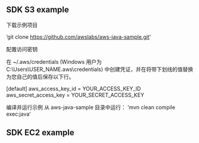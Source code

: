 ## SDK S3 example
下载示例项目

‘git clone https://github.com/awslabs/aws-java-sample.git'

配置访问密钥

在 ~/.aws/credentials (Windows 用户为 C:\Users\USER_NAME\.aws\credentials) 中创建凭证，并在将带下划线的值替换为您自己的值后保存以下行。

[default]
aws_access_key_id = YOUR_ACCESS_KEY_ID
aws_secret_access_key = YOUR_SECRET_ACCESS_KEY

编译并运行示例
从 aws-java-sample 目录中运行：
’mvn clean compile exec:java‘

## SDK EC2 example
